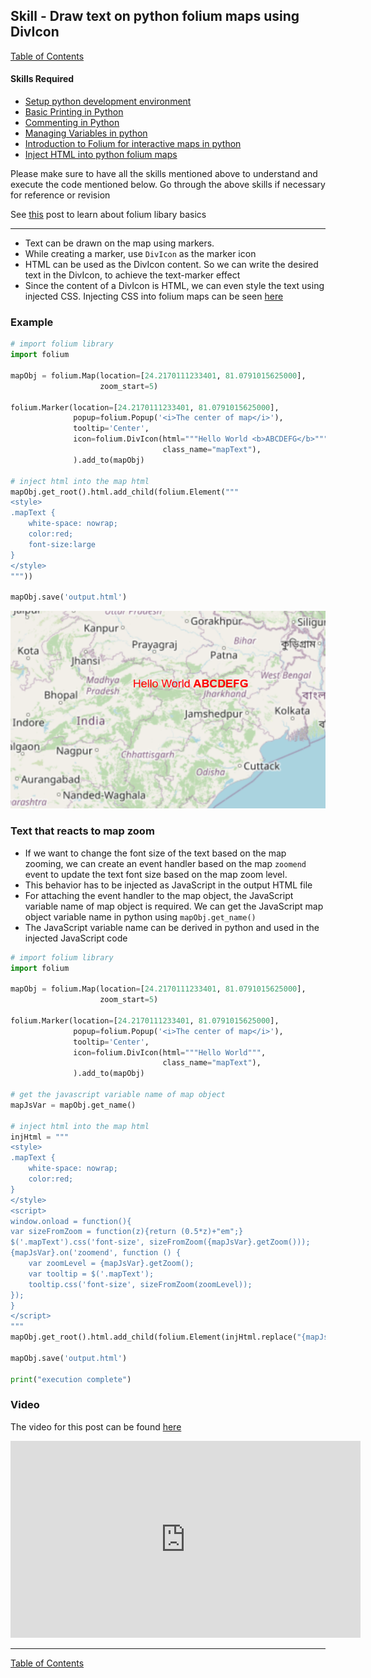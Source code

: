 ## Skill - Draw text on python folium maps using DivIcon

[Table of Contents](https://nagasudhir.blogspot.com/2020/04/taming-python-table-of-contents.html)

#### Skills Required
* [Setup python development environment](https://nagasudhir.blogspot.com/2020/04/setup-python-development-environment_14.html)
* [Basic Printing in Python](https://nagasudhir.blogspot.com/2020/04/basic-printing-in-python.html)
* [Commenting in Python](https://nagasudhir.blogspot.com/2020/04/comments-in-python.html)
* [Managing Variables in python](https://nagasudhir.blogspot.com/2020/04/managing-variables-in-python.html)
* [Introduction to Folium for interactive maps in python](https://nagasudhir.blogspot.com/2021/07/introduction-to-folium-for-interactive.html)
* [Inject HTML into python folium maps](https://nagasudhir.blogspot.com/2021/08/inject-html-into-python-folium-maps.html)

Please make sure to have all the skills mentioned above to understand and execute the code mentioned below. Go through the above skills if necessary for reference or revision

 See [this](https://nagasudhir.blogspot.com/2021/07/introduction-to-folium-for-interactive.html) post to learn about folium libary basics

<hr/>

* Text can be drawn on the map using markers. 
* While creating a marker, use ```DivIcon``` as the marker icon
* HTML can be used as the DivIcon content. So we can write the desired text in the DivIcon, to achieve the text-marker effect
* Since the content of a DivIcon is HTML, we can even style the text using injected CSS. Injecting CSS into folium maps can be seen [here](https://nagasudhir.blogspot.com/2021/08/inject-html-into-python-folium-maps.html) 

### Example
```python
# import folium library
import folium

mapObj = folium.Map(location=[24.2170111233401, 81.0791015625000],
                    zoom_start=5)

folium.Marker(location=[24.2170111233401, 81.0791015625000],
              popup=folium.Popup('<i>The center of map</i>'),
              tooltip='Center',
              icon=folium.DivIcon(html="""Hello World <b>ABCDEFG</b>""",
                                  class_name="mapText"),
              ).add_to(mapObj)

# inject html into the map html
mapObj.get_root().html.add_child(folium.Element("""
<style>
.mapText {
    white-space: nowrap;
    color:red;
    font-size:large
}
</style>
"""))

mapObj.save('output.html')
```

![folium_divicon_demo](https://raw.githubusercontent.com/nagasudhirpulla/taming_python/master/blog/skills/assets/img/folium_divicon_demo.PNG)
### Text that reacts to map zoom
* If we want to change the font size of the text based on the map zooming, we can create an event handler based on the map `zoomend` event to update the text font size based on the map zoom level.
* This behavior has to be injected as JavaScript in the output HTML file
* For attaching the event handler to the map object, the JavaScript variable name of map object is required. We can get the JavaScript map object variable name in python using `mapObj.get_name()`
* The JavaScript variable name can be derived in python and used in the injected JavaScript code

```python
# import folium library
import folium

mapObj = folium.Map(location=[24.2170111233401, 81.0791015625000],
                    zoom_start=5)

folium.Marker(location=[24.2170111233401, 81.0791015625000],
              popup=folium.Popup('<i>The center of map</i>'),
              tooltip='Center',
              icon=folium.DivIcon(html="""Hello World""",
                                  class_name="mapText"),
              ).add_to(mapObj)

# get the javascript variable name of map object
mapJsVar = mapObj.get_name()

# inject html into the map html
injHtml = """
<style>
.mapText {
    white-space: nowrap;
    color:red;
}
</style>
<script>
window.onload = function(){
var sizeFromZoom = function(z){return (0.5*z)+"em";}
$('.mapText').css('font-size', sizeFromZoom({mapJsVar}.getZoom()));
{mapJsVar}.on('zoomend', function () {
    var zoomLevel = {mapJsVar}.getZoom();
    var tooltip = $('.mapText');
    tooltip.css('font-size', sizeFromZoom(zoomLevel));
});
}
</script>
"""
mapObj.get_root().html.add_child(folium.Element(injHtml.replace("{mapJsVar}",mapJsVar)))

mapObj.save('output.html')

print("execution complete")
```

### Video
The video for this post can be found [here](https://youtu.be/yo58hzXeNBU)

<iframe width="560" height="315" src="https://www.youtube.com/embed/yo58hzXeNBU" title="YouTube video player" frameborder="0" allow="accelerometer; autoplay; clipboard-write; encrypted-media; gyroscope; picture-in-picture" allowfullscreen></iframe>
<hr/>

[Table of Contents](https://nagasudhir.blogspot.com/2020/04/taming-python-table-of-contents.html)
<!--stackedit_data:
eyJoaXN0b3J5IjpbLTEyMTEwMjYyNDQsMTc2MzM5MzIzMCwtNj
gyOTM0OTg2LC0xMzIyNzQ0MTA2LDEzNTgwNDIyNTQsLTIwNDM2
MjE1NjUsLTE5NDYzOTg4NDYsMTU3NzE4MTAyNiwxMzUxOTE2Nz
MzLDEyODYyOTY1MDBdfQ==
-->